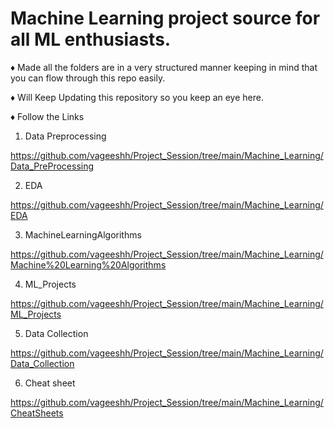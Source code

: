 # Machine Learning project source for all ML enthusiasts.
♦️ Made all the folders are in a very structured manner keeping in mind that you can flow through this repo easily.

♦️ Will Keep Updating this repository so you keep an eye here.

♦️ Follow the Links 
01) Data Preprocessing

https://github.com/vageeshh/Project_Session/tree/main/Machine_Learning/Data_PreProcessing

02) EDA
 
https://github.com/vageeshh/Project_Session/tree/main/Machine_Learning/EDA

03) MachineLearningAlgorithms 

https://github.com/vageeshh/Project_Session/tree/main/Machine_Learning/Machine%20Learning%20Algorithms

04) ML_Projects

https://github.com/vageeshh/Project_Session/tree/main/Machine_Learning/ML_Projects

05) Data Collection
 
https://github.com/vageeshh/Project_Session/tree/main/Machine_Learning/Data_Collection

06) Cheat sheet

https://github.com/vageeshh/Project_Session/tree/main/Machine_Learning/CheatSheets
